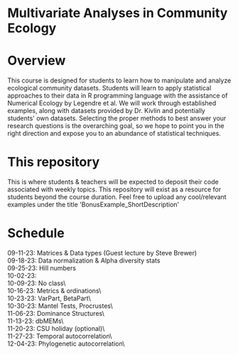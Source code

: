 # Multivariate Analyses in Community Ecology

# Overview
This course is designed for students to learn how to manipulate and analyze ecological community datasets. Students will learn to apply statistical approaches
to their data in R programming language with the assistance of Numerical Ecology by Legendre et al. We will work through established examples, along with
datasets provided by Dr. Kivlin and potentially students' own datasets. Selecting the proper methods to best answer your research questions is the overarching
goal, so we hope to point you in the right direction and expose you to an abundance of statistical techniques. 

# This repository
This is where students & teachers will be expected to deposit their code associated with weekly topics. This repository will exist as a resource for students beyond the course duration.
Feel free to upload any cool/relevant examples under the title 'BonusExample_ShortDescription'

# Schedule
09-11-23: Matrices & Data types (Guest lecture by Steve Brewer)\
09-18-23: Data normalization & Alpha diversity stats\
09-25-23: Hill numbers\
10-02-23: \
10-09-23: No class\  
10-16-23: Metrics & ordinations\  
10-23-23: VarPart, BetaPart\  
10-30-23: Mantel Tests, Procrustes\  
11-06-23: Dominance Structures\  
11-13-23: dbMEMs\  
11-20-23: CSU holiday (optional)\  
11-27-23: Temporal autocorrelation\  
12-04-23: Phylogenetic autocorrelation\  




